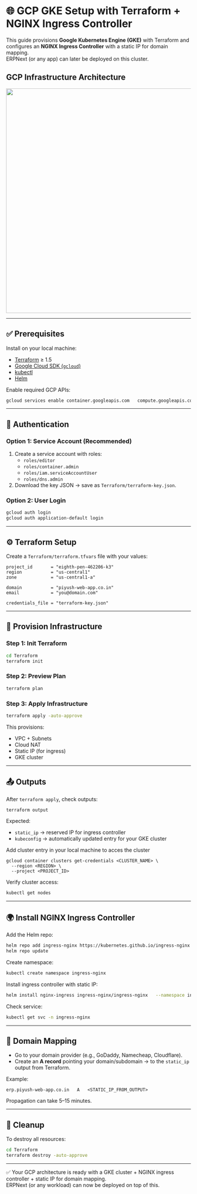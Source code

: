 # 🌐 GCP GKE Setup with Terraform + NGINX Ingress Controller

This guide provisions **Google Kubernetes Engine (GKE)** with Terraform and configures an **NGINX Ingress Controller** with a static IP for domain mapping.  
ERPNext (or any app) can later be deployed on this cluster.

   ##                GCP Infrastructure Architecture 
<p align="center">
  <img src="https://github.com/user-attachments/assets/b31391e8-1901-44ff-aadf-11940bc64a82" width="610">
</p>




---

## ✅ Prerequisites

Install on your local machine:

- [Terraform](https://developer.hashicorp.com/terraform/downloads) ≥ 1.5
- [Google Cloud SDK (`gcloud`)](https://cloud.google.com/sdk/docs/install)
- [kubectl](https://kubernetes.io/docs/tasks/tools/)
- [Helm](https://helm.sh/docs/intro/install/)

Enable required GCP APIs:

```sh
gcloud services enable container.googleapis.com   compute.googleapis.com   dns.googleapis.com
```

---

## 🔑 Authentication

### Option 1: Service Account (Recommended)
1. Create a service account with roles:
   - `roles/editor`
   - `roles/container.admin`
   - `roles/iam.serviceAccountUser`
   - `roles/dns.admin`
2. Download the key JSON → save as `Terraform/terraform-key.json`.

### Option 2: User Login
```sh
gcloud auth login
gcloud auth application-default login
```

---

## ⚙️ Terraform Setup

Create a `Terraform/terraform.tfvars` file with your values:

```hcl
project_id       = "eighth-pen-462206-k3"
region           = "us-central1"
zone             = "us-central1-a"

domain           = "piyush-web-app.co.in"
email            = "you@domain.com"

credentials_file = "terraform-key.json"
```

---

## 🚀 Provision Infrastructure

### Step 1: Init Terraform
```sh
cd Terraform
terraform init
```

### Step 2: Preview Plan
```sh
terraform plan
```

### Step 3: Apply Infrastructure
```sh
terraform apply -auto-approve
```

This provisions:
- VPC + Subnets
- Cloud NAT
- Static IP (for ingress)
- GKE cluster

---

## 📤 Outputs

After `terraform apply`, check outputs:
```sh
terraform output
```

Expected:
- `static_ip` → reserved IP for ingress controller  
- `kubeconfig` → automatically updated entry for your GKE cluster

Add cluster entry in your local machine to acces the cluster
```
gcloud container clusters get-credentials <CLUSTER_NAME> \
  --region <REGION> \
  --project <PROJECT_ID>
```

Verify cluster access:
```sh
kubectl get nodes
```

---

## 🌍 Install NGINX Ingress Controller

Add the Helm repo:
```sh
helm repo add ingress-nginx https://kubernetes.github.io/ingress-nginx
helm repo update
```

Create namespace:
```sh
kubectl create namespace ingress-nginx
```

Install ingress controller with static IP:
```sh
helm install nginx-ingress ingress-nginx/ingress-nginx   --namespace ingress-nginx   --set controller.service.loadBalancerIP=$(terraform output -raw static_ip)   --set controller.publishService.enabled=true
```

Check service:
```sh
kubectl get svc -n ingress-nginx
```

---

## 🔗 Domain Mapping

- Go to your domain provider (e.g., GoDaddy, Namecheap, Cloudflare).  
- Create an **A record** pointing your domain/subdomain → to the `static_ip` output from Terraform.  

Example:
```
erp.piyush-web-app.co.in   A   <STATIC_IP_FROM_OUTPUT>
```

Propagation can take 5–15 minutes.

---

## 🧹 Cleanup

To destroy all resources:
```sh
cd Terraform
terraform destroy -auto-approve
```

---

✅ Your GCP architecture is ready with a GKE cluster + NGINX ingress controller + static IP for domain mapping.  
ERPNext (or any workload) can now be deployed on top of this.
